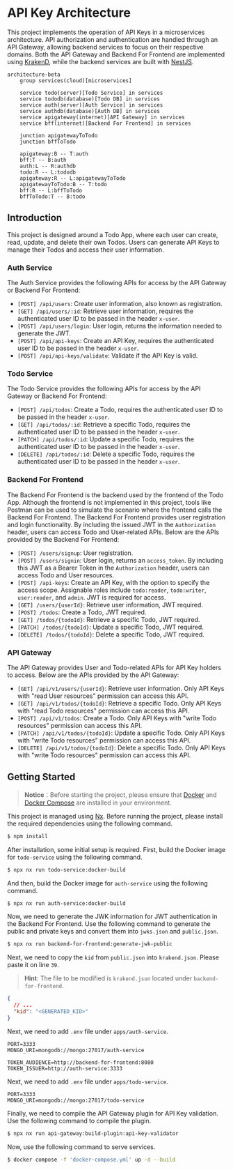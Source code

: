 # API Key Architecture

This project implements the operation of API Keys in a microservices architecture. API authorization and authentication are handled through an API Gateway, allowing backend services to focus on their respective domains. Both the API Gateway and Backend For Frontend are implemented using [KrakenD](https://www.krakend.io/), while the backend services are built with [NestJS](https://nestjs.com/).

```mermaid
architecture-beta
    group services(cloud)[microservices]

    service todo(server)[Todo Service] in services
    service tododb(database)[Todo DB] in services
    service auth(server)[Auth Service] in services
    service authdb(database)[Auth DB] in services
    service apigateway(internet)[API Gateway] in services
    service bff(internet)[Backend For Frontend] in services

    junction apigatewayToTodo
    junction bffToTodo

    apigateway:B -- T:auth
    bff:T -- B:auth
    auth:L -- R:authdb
    todo:R -- L:tododb
    apigateway:R -- L:apigatewayToTodo
    apigatewayToTodo:B -- T:todo
    bff:R -- L:bffToTodo
    bffToTodo:T -- B:todo
```

## Introduction

This project is designed around a Todo App, where each user can create, read, update, and delete their own Todos. Users can generate API Keys to manage their Todos and access their user information.

### Auth Service

The Auth Service provides the following APIs for access by the API Gateway or Backend For Frontend:

* `[POST] /api/users`: Create user information, also known as registration.
* `[GET] /api/users/:id`: Retrieve user information, requires the authenticated user ID to be passed in the header `x-user`.
* `[POST] /api/users/login`: User login, returns the information needed to generate the JWT.
* `[POST] /api/api-keys`: Create an API Key, requires the authenticated user ID to be passed in the header `x-user`.
* `[POST] /api/api-keys/validate`: Validate if the API Key is valid.

### Todo Service

The Todo Service provides the following APIs for access by the API Gateway or Backend For Frontend:

* `[POST] /api/todos`: Create a Todo, requires the authenticated user ID to be passed in the header `x-user`.
* `[GET] /api/todos/:id`: Retrieve a specific Todo, requires the authenticated user ID to be passed in the header `x-user`.
* `[PATCH] /api/todos/:id`: Update a specific Todo, requires the authenticated user ID to be passed in the header `x-user`.
* `[DELETE] /api/todos/:id`: Delete a specific Todo, requires the authenticated user ID to be passed in the header `x-user`.

### Backend For Frontend

The Backend For Frontend is the backend used by the frontend of the Todo App. Although the frontend is not implemented in this project, tools like Postman can be used to simulate the scenario where the frontend calls the Backend For Frontend. The Backend For Frontend provides user registration and login functionality. By including the issued JWT in the `Authorization` header, users can access Todo and User-related APIs. Below are the APIs provided by the Backend For Frontend:

* `[POST] /users/signup`: User registration.
* `[POST] /users/signin`: User login, returns an `access_token`. By including this JWT as a Bearer Token in the `Authorization` header, users can access Todo and User resources.
* `[POST] /api-keys`: Create an API Key, with the option to specify the access scope. Assignable roles include `todo:reader`, `todo:writer`, `user:reader`, and `admin`. JWT is required for access.
* `[GET] /users/{userId}`: Retrieve user information, JWT required.
* `[POST] /todos`: Create a Todo, JWT required.
* `[GET] /todos/{todoId}`: Retrieve a specific Todo, JWT required.
* `[PATCH] /todos/{todoId}`: Update a specific Todo, JWT required.
* `[DELETE] /todos/{todoId}`: Delete a specific Todo, JWT required.

### API Gateway

The API Gateway provides User and Todo-related APIs for API Key holders to access. Below are the APIs provided by the API Gateway:

* `[GET] /api/v1/users/{userId}`: Retrieve user information. Only API Keys with "read User resources" permission can access this API.
* `[GET] /api/v1/todos/{todoId}`: Retrieve a specific Todo. Only API Keys with "read Todo resources" permission can access this API.
* `[POST] /api/v1/todos`: Create a Todo. Only API Keys with "write Todo resources" permission can access this API.
* `[PATCH] /api/v1/todos/{todoId}`: Update a specific Todo. Only API Keys with "write Todo resources" permission can access this API.
* `[DELETE] /api/v1/todos/{todoId}`: Delete a specific Todo. Only API Keys with "write Todo resources" permission can access this API.

## Getting Started

> **Notice**：Before starting the project, please ensure that [Docker](https://www.docker.com/) and [Docker Compose](https://docs.docker.com/compose/) are installed in your environment.

This project is managed using [Nx](https://nx.dev/). Before running the project, please install the required dependencies using the following command.

```bash
$ npm install
```

After installation, some initial setup is required. First, build the Docker image for `todo-service` using the following command.

```bash
$ npx nx run todo-service:docker-build
```

And then, build the Docker image for `auth-service` using the following command.

```bash
$ npx nx run auth-service:docker-build
```

Now, we need to generate the JWK information for JWT authentication in the Backend For Frontend. Use the following command to generate the public and private keys and convert them into `jwks.json` and `public.json`.

```bash
$ npx nx run backend-for-frontend:generate-jwk-public
```

Next, we need to copy the `kid` from `public.json` into `krakend.json`. Please paste it on line `39`.

> **Hint**: The file to be modified is `krakend.json` located under `backend-for-frontend`.

```json
{
  // ...
  "kid": "<GENERATED_KID>"
}
```

Next, we need to add `.env` file under `apps/auth-service`.

```plaintext
PORT=3333
MONGO_URI=mongodb://mongo:27017/auth-service

TOKEN_AUDIENCE=http://backend-for-frontend:8080
TOKEN_ISSUER=http://auth-service:3333
```

Next, we need to add `.env` file under `apps/todo-service`.

```plaintext
PORT=3333
MONGO_URI=mongodb://mongo:27017/todo-service
```

Finally, we need to compile the API Gateway plugin for API Key validation. Use the following command to compile the plugin.

```bash
$ npx nx run api-gateway:build-plugin:api-key-validator
```

Now, use the following command to serve services.

```bash
$ docker compose -f 'docker-compose.yml' up -d --build
```
